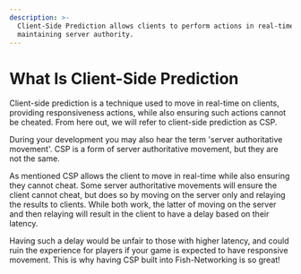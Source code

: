 ```yaml
---
description: >-
  Client-Side Prediction allows clients to perform actions in real-time while
  maintaining server authority.
---
```


# What Is Client-Side Prediction

Client-side prediction is a technique used to move in real-time on clients, providing responsiveness actions, while also ensuring such actions cannot be cheated. From here out, we will refer to client-side prediction as CSP.

During your development you may also hear the term 'server authoritative movement'. CSP is a form of server authoritative movement, but they are not the same.

As mentioned CSP allows the client to move in real-time while also ensuring they cannot cheat. Some server authoritative movements will ensure the client cannot cheat, but does so by moving on the server only and relaying the results to clients. While both work, the latter of moving on the server and then relaying will result in the client to have a delay based on their latency.

Having such a delay would be unfair to those with higher latency, and could ruin the experience for players if your game is expected to have responsive movement. This is why having CSP built into Fish-Networking is so great!
